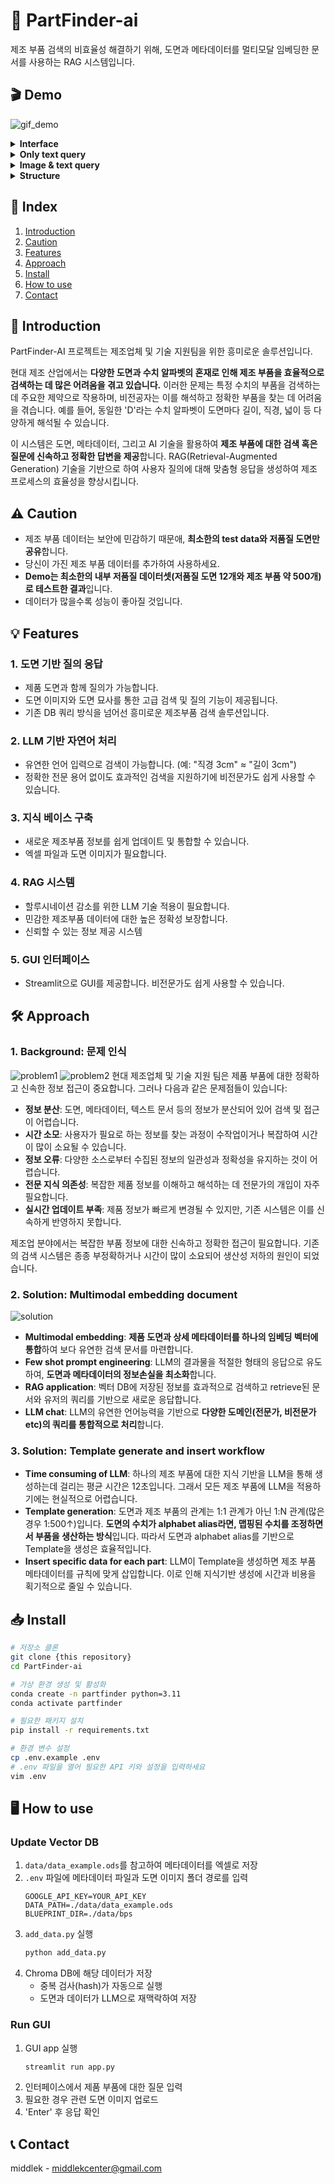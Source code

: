# 🎨 PartFinder-ai
제조 부품 검색의 비효율성 해결하기 위해, 도면과 메타데이터를 멀티모달 임베딩한 문서를 사용하는 RAG 시스템입니다.

## 🎬 Demo
![gif_demo](assets/gif_demo.gif)
<details>
    <summary><strong>Interface</strong></summary>
    <ul>
        <img src="assets/interface.png" alt="interface">
    </ul>
</details>
<details>
    <summary><strong>Only text query</strong></summary>
    <ul>
        <img src="assets/txt_demo1.png" alt="demo1">
        <img src="assets/txt_demo2.png" alt="demo2">
        <img src="assets/txt_demo3.png" alt="demo3">
        <img src="assets/txt_demo4.png" alt="demo4">
    </ul>
</details>
<details>
    <summary><strong>Image & text query</strong></summary>
    <ul>
        <img src="assets/img_demo1.png" alt="demo1">
        <img src="assets/img_demo2.png" alt="demo2">
        <img src="assets/img_demo3.png" alt="demo3">
        <img src="assets/img_demo4.png" alt="demo4">
    </ul>
</details>
<details>
    <summary><strong>Structure</strong></summary>
    <ul>
        <img src="assets/structure.jpg" alt="structure">
    </ul>
</details>

## 📌 Index
1. [Introduction](#-introduction)
2. [Caution](#️-caution)
3. [Features](#-features)
4. [Approach](#-approach)
5. [Install](#-install)
6. [How to use](#-how-to-use)
7. [Contact](#-contact)

## 🚀 Introduction
PartFinder-AI 프로젝트는 제조업체 및 기술 지원팀을 위한 흥미로운 솔루션입니다. 

현대 제조 산업에서는 **다양한 도면과 수치 알파벳의 혼재로 인해 제조 부품을 효율적으로 검색하는 데 많은 어려움을 겪고 있습니다.** 이러한 문제는 특정 수치의 부품을 검색하는 데 주요한 제약으로 작용하며, 비전공자는 이를 해석하고 정확한 부품을 찾는 데 어려움을 겪습니다. 예를 들어, 동일한 'D'라는 수치 알파벳이 도면마다 길이, 직경, 넓이 등 다양하게 해석될 수 있습니다.

이 시스템은 도면, 메타데이터, 그리고 AI 기술을 활용하여 **제조 부품에 대한 검색 혹은 질문에 신속하고 정확한 답변을 제공**합니다. RAG(Retrieval-Augmented Generation) 기술을 기반으로 하여 사용자 질의에 대해 맞춤형 응답을 생성하여 제조 프로세스의 효율성을 향상시킵니다.

## ⚠️ Caution
- 제조 부품 데이터는 보안에 민감하기 때문애, **최소한의 test data와 저품질 도면만 공유**합니다.
- 당신이 가진 제조 부품 데이터를 추가하여 사용하세요.
- **Demo는 최소한의 내부 저품질 데이터셋(저품질 도면 12개와 제조 부품 약 500개)로 테스트한 결과**입니다.
- 데이터가 많을수록 성능이 좋아질 것입니다.

## 💡 Features
### 1. 도면 기반 질의 응답
- 제품 도면과 함께 질의가 가능합니다.
- 도면 이미지와 도면 묘사를 통한 고급 검색 및 질의 기능이 제공됩니다.
- 기존 DB 쿼리 방식을 넘어선 흥미로운 제조부품 검색 솔루션입니다.

### 2. LLM 기반 자연어 처리
- 유연한 언어 입력으로 검색이 가능합니다. (예: "직경 3cm" ≈ "길이 3cm")
- 정확한 전문 용어 없이도 효과적인 검색을 지원하기에 비전문가도 쉽게 사용할 수 있습니다.

### 3. 지식 베이스 구축
- 새로운 제조부품 정보를 쉽게 업데이트 및 통합할 수 있습니다.
- 엑셀 파일과 도면 이미지가 필요합니다.

### 4. RAG 시스템
- 할루시네이션 감소를 위한 LLM 기술 적용이 필요합니다.
- 민감한 제조부품 데이터에 대한 높은 정확성 보장합니다.
- 신뢰할 수 있는 정보 제공 시스템

### 5. GUI 인터페이스
- Streamlit으로 GUI를 제공합니다. 비전문가도 쉽게 사용할 수 있습니다.

## 🛠 Approach
### 1. Background: 문제 인식
![problem1](assets/problem1.png)
![problem2](assets/problem2.png)
현대 제조업체 및 기술 지원 팀은 제품 부품에 대한 정확하고 신속한 정보 접근이 중요합니다. 그러나 다음과 같은 문제점들이 있습니다:

- **정보 분산**: 도면, 메타데이터, 텍스트 문서 등의 정보가 분산되어 있어 검색 및 접근이 어렵습니다.
- **시간 소모**: 사용자가 필요로 하는 정보를 찾는 과정이 수작업이거나 복잡하여 시간이 많이 소요될 수 있습니다.
- **정보 오류**: 다양한 소스로부터 수집된 정보의 일관성과 정확성을 유지하는 것이 어렵습니다.
- **전문 지식 의존성**: 복잡한 제품 정보를 이해하고 해석하는 데 전문가의 개입이 자주 필요합니다.
- **실시간 업데이트 부족**: 제품 정보가 빠르게 변경될 수 있지만, 기존 시스템은 이를 신속하게 반영하지 못합니다.

제조업 분야에서는 복잡한 부품 정보에 대한 신속하고 정확한 접근이 필요합니다. 기존의 검색 시스템은 종종 부정확하거나 시간이 많이 소요되어 생산성 저하의 원인이 되었습니다.

### 2. Solution: Multimodal embedding document
![solution](assets/solution.png)
- **Multimodal embedding**: **제품 도면과 상세 메타데이터를 하나의 임베딩 벡터에 통합**하여 보다 유연한 검색 문서를 마련합니다.
- **Few shot prompt engineering**: LLM의 결과물을 적절한 형태의 응답으로 유도하여, **도면과 메타데이터의 정보손실을 최소화**합니다.
- **RAG application**: 벡터 DB에 저장된 정보를 효과적으로 검색하고 retrieve된 문서와 유저의 쿼리를 기반으로 새로운 응답합니다.
- **LLM chat**: LLM의 유연한 언어능력을 기반으로 **다양한 도메인(전문가, 비전문가 etc)의 쿼리를 통합적으로 처리**합니다.

### 3. Solution: Template generate and insert workflow
- **Time consuming of LLM**: 하나의 제조 부품에 대한 지식 기반을 LLM을 통해 생성하는데 걸리는 평균 시간은 12초입니다. 그래서 모든 제조 부품에 LLM을 적용하기에는 현실적으로 어렵습니다.
- **Template generation**: 도면과 제조 부품의 관계는 1:1 관계가 아닌 1:N 관계(많은 경우 1:500↑)입니다. **도면의 수치가 alphabet alias라면, 맵핑된 수치를 조정하면서 부품을 생산하는 방식**입니다. 따라서 도면과 alphabet alias를 기반으로 Template을 생성은 효율적입니다.
- **Insert specific data for each part**: LLM이 Template을 생성하면 제조 부품 메타데이터를 규칙에 맞게 삽입합니다. 이로 인해 지식기반 생성에 시간과 비용을 획기적으로 줄일 수 있습니다.

## 📥 Install
```bash
# 저장소 클론
git clone {this repository}
cd PartFinder-ai

# 가상 환경 생성 및 활성화
conda create -n partfinder python=3.11
conda activate partfinder

# 필요한 패키지 설치
pip install -r requirements.txt

# 환경 변수 설정
cp .env.example .env
# .env 파일을 열어 필요한 API 키와 설정을 입력하세요
vim .env
```

## 🖥 How to use
### Update Vector DB
1. `data/data_example.ods`를 참고하여 메타데이터를 엑셀로 저장
2. `.env` 파일에 메타데이터 파일과 도면 이미지 폴더 경로를 입력
    ```
    GOOGLE_API_KEY=YOUR_API_KEY
    DATA_PATH=./data/data_example.ods
    BLUEPRINT_DIR=./data/bps
    ```
3. `add_data.py` 실행
    ```bash
    python add_data.py
    ```
4. Chroma DB에 해당 데이터가 저장
    - 중복 검사(hash)가 자동으로 실행
    - 도면과 데이터가 LLM으로 재맥락하여 저장

### Run GUI
1. GUI app 실행
    ```bash
    streamlit run app.py
    ```
2. 인터페이스에서 제품 부품에 대한 질문 입력
3. 필요한 경우 관련 도면 이미지 업로드
4. 'Enter' 후 응답 확인

## 📞 Contact
middlek - middlekcenter@gmail.com

